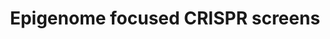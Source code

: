 ---
title: Epigenome focused CRISPR screens
summary: Our lab uses high throghgput CRISPR screens to uncover new therapeutic avenues in liver cancer and other diseases. We focused on genes involved in chromatin mediated gene regulation, which are commonly mutated in a wide range of cancers and other diseases. 
tags: 
date: 
weight: 2
---
